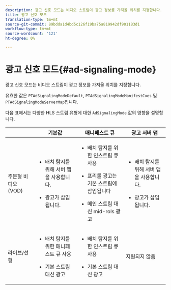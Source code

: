 ```yaml
---
description: 광고 신호 모드는 비디오 스트림이 광고 정보를 가져올 위치를 지정합니다.
title: 광고 신호 모드
translation-type: tm+mt
source-git-commit: 89bdda1d4bd5c126f19ba75a819942df901183d1
workflow-type: tm+mt
source-wordcount: '121'
ht-degree: 0%

---
```



# 광고 신호 모드{#ad-signaling-mode}

광고 신호 모드는 비디오 스트림이 광고 정보를 가져올 위치를 지정합니다.

유효한 값은 `PTAdSignalingModeDefault`, `PTAdSignalingModeManifestCues` 및 `PTAdSignalingModeServerMap`입니다.

다음 표에서는 다양한 HLS 스트림 유형에 대한 `AdSignalingMode` 값의 영향을 설명합니다.

<table frame="all" colsep="1" rowsep="1" id="table_AdSignalingMode"> 
 <thead> 
  <tr rowsep="1"> 
   <th colname="1" class="entry"> </th> 
   <th colname="2" class="entry"> 기본값 </th> 
   <th colname="3" class="entry"> 매니페스트 큐 </th> 
   <th colname="4" class="entry"> 광고 서버 맵 </th> 
  </tr> 
 </thead>
 <tbody> 
  <tr rowsep="1"> 
   <td colname="1"> 주문형 비디오(VOD) </td> 
   <td colname="2"> 
    <ul id="ul_E79DA79107364D0D8B46A1859CA75B5C"> 
     <li id="li_B259ED87743F463095071F58DC840E39"> <p>배치 탐지를 위해 서버 맵을 사용합니다. </p> </li> 
     <li id="li_8957E4151466467BA6C954E5010E34EA"> <p>광고가 삽입됩니다. </p> </li> 
    </ul> </td> 
   <td colname="3"> 
    <ul id="ul_D462C76717D94DE09915BDF6E9B3FB68"> 
     <li id="li_FB46108F4AD9457D99D2618ABEF7DBD1"> <p>배치 탐지를 위한 인스트림 큐 사용 </p> </li> 
     <li id="li_C3F7FBB98F524CEF97D17318C292E9EA"> <p>프리롤 광고는 기본 스트림에 삽입됩니다 </p> </li> 
     <li id="li_A56E1545F84840DFA6D065DA60E98C31"> <p>메인 스트림 대신 mid-rols 광고 </p> </li> 
    </ul> </td> 
   <td colname="4"> 
    <ul id="ul_F10192B1B6F745CBB0D4C1A6D52A57B4"> 
     <li id="li_2ADACF71FA5F4A08A00A3399F5593420"> <p>배치 탐지를 위해 서버 맵을 사용합니다. </p> </li> 
     <li id="li_1201085B9C554A4BBD471E7EB2E363AC"> <p>광고가 삽입됩니다. </p> </li> 
    </ul> </td> 
  </tr> 
  <tr rowsep="0"> 
   <td colname="1"> 라이브/선형 </td> 
   <td colname="2"> 
    <ul id="ul_82AAC9EE056F49E999F809536A96C2F8"> 
     <li id="li_73BAD2BAA95F4592808B77F8DA436237"> <p>배치 탐지를 위한 매니페스트 큐 사용 </p> </li> 
     <li id="li_A97B6F61078D4149A984B2412021E103"> <p>기본 스트림 대신 광고 </p> </li> 
    </ul> </td> 
   <td colname="3"> 
    <ul id="ul_CAED2D4F46334D76AE025482881BF843"> 
     <li id="li_A8023845A037482DBFDEF7EF247FECFD"> <p>배치 탐지를 위한 인스트림 큐 사용 </p> </li> 
     <li id="li_62A3CDAD249344EB89043B2AE0F4D7FF"> <p>기본 스트림 대신 광고 </p> </li> 
    </ul> </td> 
   <td colname="4"> 지원되지 않음 </td> 
  </tr> 
 </tbody> 
</table>


